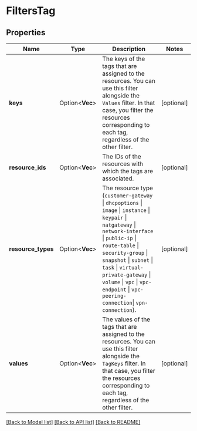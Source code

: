 # FiltersTag

## Properties

Name | Type | Description | Notes
------------ | ------------- | ------------- | -------------
**keys** | Option<**Vec<String>**> | The keys of the tags that are assigned to the resources. You can use this filter alongside the `Values` filter. In that case, you filter the resources corresponding to each tag, regardless of the other filter. | [optional]
**resource_ids** | Option<**Vec<String>**> | The IDs of the resources with which the tags are associated. | [optional]
**resource_types** | Option<**Vec<String>**> | The resource type (`customer-gateway` \\| `dhcpoptions` \\| `image` \\| `instance` \\| `keypair` \\| `natgateway` \\| `network-interface` \\| `public-ip` \\| `route-table` \\| `security-group` \\| `snapshot` \\| `subnet` \\| `task` \\| `virtual-private-gateway` \\| `volume` \\| `vpc` \\| `vpc-endpoint` \\| `vpc-peering-connection`\\| `vpn-connection`). | [optional]
**values** | Option<**Vec<String>**> | The values of the tags that are assigned to the resources. You can use this filter alongside the `TagKeys` filter. In that case, you filter the resources corresponding to each tag, regardless of the other filter. | [optional]

[[Back to Model list]](../README.md#documentation-for-models) [[Back to API list]](../README.md#documentation-for-api-endpoints) [[Back to README]](../README.md)


